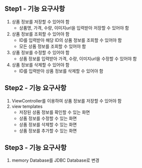 ## Step1 - 기능 요구사항
1. 상품 정보를 저장할 수 있어야 함
   - 상품명, 가격, 수량, 이미지url을 입력받아 저장할 수 있어야 함
2. 상품 정보를 조회할 수 있어야 함
   - ID를 입력받아 해당 ID의 상품 정보를 조회할 수 있어야 함
   - 모든 상품 정보를 조회할 수 있어야 함
3. 상품 정보를 수정할 수 있어야 함
   - 상품 정보를 입력받아 가격, 수량, 이미지url을 수정할 수 있어야 함
4. 상품 정보를 삭제할 수 있어야 함
   - ID를 입력받아 상품 정보를 삭제할 수 있어야 함

## Step2 - 기능 요구사항
1. ViewController를 이용하여 상품 정보를 저장할 수 있어야 함
2. view templates
   - 저장된 상품 정보를 확인할 수 있는 화면
   - 상품 정보를 수정할 수 있는 화면
   - 상품 정보를 삭제할 수 있는 화면
   - 상품 정보를 추가할 수 있는 화면

## Step3 - 기능 요구사항
1. memory Database를 JDBC Database로 변경